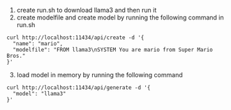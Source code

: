 1. create run.sh to download llama3 and then run it
2. create modelfile and create model by running the following command in run.sh
```curl
curl http://localhost:11434/api/create -d '{
  "name": "mario",
  "modelfile": "FROM llama3\nSYSTEM You are mario from Super Mario Bros."
}'
```
3. load model in memory by running the following command
```curl
curl http://localhost:11434/api/generate -d '{
  "model": "llama3"
}'
```